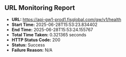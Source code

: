## URL Monitoring Report

- **URL:** https://api-gw1-prod1.fisglobal.com/gw/v1/health
- **Start Time:** 2025-06-28T15:53:23.834402
- **End Time:** 2025-06-28T15:53:24.155767
- **Total Time Taken:** 0.321365 seconds
- **HTTP Status Code:** 200
- **Status:** Success
- **Failure Reason:** N/A

